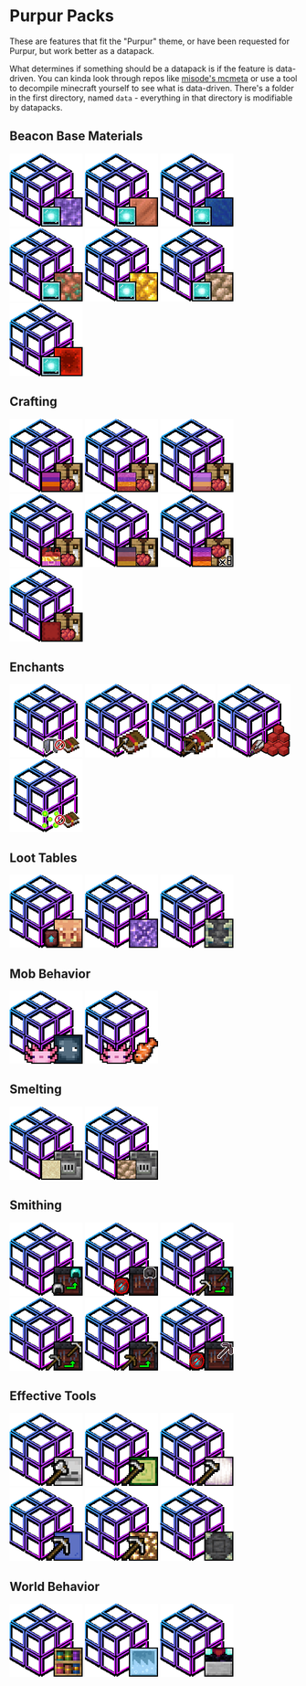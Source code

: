 # Purpur Packs
These are features that fit the "Purpur" theme, or have been requested for Purpur, but work better as a datapack.

What determines if something should be a datapack is if the feature is data-driven. You can kinda look through repos like [misode's mcmeta](https://github.com/misode/mcmeta/tree/summary) or use a tool to decompile minecraft yourself to see what is data-driven. 
There's a folder in the first directory, named `data` - everything in that directory is modifiable by datapacks.

## Beacon Base Materials
[![](/packs/beacon_base_amethyst/pack.png "Amethyst Blocks Can Be Used As A Beacon Base. Amethyst Shards Can Be Used As A Beacon Payment Item.")](https://modrinth.com/project/EP4tesbZ/versions)
[![](/packs/beacon_base_copper/pack.png "Copper Blocks Can Be Used As A Beacon Base. Copper Ingots Can Be Used As A Beacon Payment Item")](https://modrinth.com/project/zFdrE9Wt/versions)
[![](/packs/beacon_base_lapis/pack.png "Lapis Blocks Can Be Used As A Beacon Base. Lapis Lazuli Can Be Used As A Beacon Payment Item")](https://modrinth.com/project/gDqoouES/versions)
[![](/packs/beacon_base_raw_copper/pack.png "Raw Copper Blocks Can Be Used As A Beacon Base. Raw Copper Can Be Used As A Beacon Payment Item")](https://modrinth.com/project/ItRpuGf4/versions)
[![](/packs/beacon_base_raw_gold/pack.png "Raw Gold Blocks Can Be Used As A Beacon Base. Raw Gold Can Be Used As A Beacon Payment Item")](https://modrinth.com/project/MqaYXlAP/versions)
[![](/packs/beacon_base_raw_iron/pack.png "Raw Iron Blocks Can Be Used As A Beacon Base. Raw Iron Can Be Used As A Beacon Payment Item")](https://modrinth.com/project/8iJVgUtF/versions)
[![](/packs/beacon_base_redstone/pack.png "Redstone Blocks Can Be Used As A Beacon Base. Redstone Dust Can Be Used As A Beacon Payment Item")](https://modrinth.com/project/I2neFSkP/versions)

## Crafting 
[![](/packs/crafting_dye_concrete/pack.png "Re-Dye All Colors Of Concrete")](https://modrinth.com/project/1hrzfBkm/versions)
[![](/packs/crafting_dye_concrete_powder/pack.png "Re-Dye All Colors Of Concrete Powder")](https://modrinth.com/project/DUoieMnq/versions)
[![](/packs/crafting_dye_glass/pack.png "Re-Dye All Colors Of Glass")](https://modrinth.com/project/sbHA4Z4I/versions)
[![](/packs/crafting_dye_glazed_terracotta/pack.png "Re-Dye All Colors Of Glazed Terracotta")](https://modrinth.com/project/mBcDOO3o/versions)
[![](/packs/crafting_dye_terracotta/pack.png "Re-Dye All Colors Of Terracotta")](https://modrinth.com/project/lANiwxxT/versions)
[![](/packs/crafting_more_dyed_wool_and_carpet/pack.png "Craft 8 Wool Or Carpet Instead Of One At A Time")](https://modrinth.com/project/z9M75QAX/versions)
[![](/packs/crafting_one_step_dyed_shulker_boxes/pack.png "Craft Dyed Shulkers From Scratch")](https://modrinth.com/project/cNHq7t9M/versions)

## Enchants

[![](/packs/enchant_elytra_ignores_unbreaking/pack.png "Disables Unbreaking From Working On Elytra")](https://modrinth.com/project/QZKMChtj/versions)
[![](/packs/enchant_infinity_and_mending_bows/pack.png "Infinity And Mending Can Be Placed On The Same Bow")](https://modrinth.com/project/NLzRxVcC/versions)
[![](/packs/enchant_infinity_on_crossbow/pack.png "Infinity Can Be Placed On A Crossbow")](https://modrinth.com/project/rvzRe1CC/versions)
[![](/packs/enchant_looting_on_shears/pack.png "Looting Works On Shears")](https://modrinth.com/project/qwRhepin/versions)
[![](/packs/enchant_remove_mending/pack.png "Remove Mending And It's Functionality")](https://modrinth.com/project/imR8I7dT/versions)

## Loot Tables
[![](/packs/loot_tablenetherite_smithing_pattern_from_bartering/pack.png "Rebalance The Piglin Bartering Loot Table")](https://modrinth.com/project/fffp1OgS/versions)
[![](/packs/loot_table_silk_touch_budding_amethyst/pack.png "Pick Up Budding Amethyst Blocks With Silk Touch")](https://modrinth.com/project/7P6tQJuB/versions)
[![](/packs/loot_table_silk_touch_reinforced_deepslate/pack.png "Pick Up Reinforced Deepslate Blocks With Silk Touch")](https://modrinth.com/project/B92jc48r/versions)

## Mob Behavior
[![](/packs/mobs_axolotl_ignore_passives/pack.png "Axolotls Do Not Attack Passive Mobs")](https://modrinth.com/project/uqr5V1OT/versions)
[![](/packs/mobs_breed_axolotl_with_tropical_fish_item/pack.png "Axolotls Breed With The Tropical Fish Item")](https://modrinth.com/project/ZLRxxRmh/versions)

## Smelting
[![](/packs/smelting_blasting_smelts_glass/pack.png "Blasting Furnace Smelts Glass")](https://modrinth.com/project/yQr7wOEY/versions)
[![](/packs/smelting_raw_ore_blocks/pack.png "Smelt Raw Ore Blocks")](https://modrinth.com/project/Sue2z8Bl/versions)

## Smithing 
[![](/packs/smithing_armor_iron_to_diamond/pack.png "Upgrade Iron Armor to Diamond Armor")](https://modrinth.com/project/UwL3n8Ei/versions)
[![](/packs/smithing_armor_netherite_no_template/pack.png "Upgrade Diamond Armor to Netherite Without A Template")](https://modrinth.com/project/t5xqR0AK/versions)
[![](/packs/smithing_tools_iron_to_diamond/pack.png "Upgrade Iron Tools To Diamond Ones")](https://modrinth.com/project/fOi8LwAw/versions)
[![](/packs/smithing_tools_stone_to_iron/pack.png "Upgrade Stone Tools To Iron Ones")](https://modrinth.com/project/8zLmjJ4K/versions)
[![](/packs/smithing_tools_wooden_to_stone/pack.png "Upgrade Wood Tools To Stone Ones")](https://modrinth.com/project/fEg9tXQ6/versions)
[![](/packs/smithing_tool_netherite_no_template/pack.png "Upgrade Diamond Tools to Netherite Without A Template")](https://modrinth.com/project/R1WCIhLq/versions)

## Effective Tools
[![](/packs/tools_axe_effective_skulls/pack.png "Skulls And Heads Break Faster With An Axe")](https://modrinth.com/project/S7cHoMDR/versions)
[![](/packs/tools_hoe_effective_cactus/pack.png "Cactus Breaks Faster With A Hoe")](https://modrinth.com/project/Xqq7IBeE/versions)
[![](/packs/tools_hoe_effective_froglights/pack.png "Froglights Break Faster Using A Hoe")](https://modrinth.com/project/dpLYDTiH/versions)
[![](/packs/tools_pickaxe_effective_glass/pack.png "Glass Breaks Faster With A Pickaxe")](https://modrinth.com/project/y87pO5HP/versions)
[![](/packs/tools_pickaxe_effective_light_source_blocks/pack.png "Light Source Blocks Break Faster With A Pickaxe")](https://modrinth.com/project/ERLjKg7g/versions)
[![](/packs/tools_pickaxe_effective_reinforced_deepslate/pack.png "Reinforced Deepslate Breaks Faster With A Pickaxe")](https://modrinth.com/project/kbuqezYO/versions)

## World Behavior
[![](/packs/world_chiseled_bookshelves_add_enchantment_power/pack.png "Chiseled Bookshelves Add To Enchantment Power")](https://modrinth.com/project/504BLPX7/versions)
[![](/packs/world_placeable_new_paintings/pack.png "The Four New Paintings Are Placeable")](https://modrinth.com/project/UDhPA1TM/versions)
[![](/packs/world_transparent_blocks_in_enchant_area/pack.png "Transparent Blocks Do Not Reduce Enchant Power In Enchant Area")](https://modrinth.com/project/NhxPgV4c/versions)
